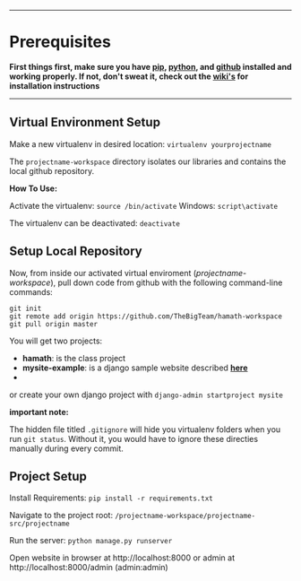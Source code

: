 ***

# Prerequisites

**First things first, make sure you have [pip](https://github.com/TheBigTeam/hamath-workspace/wiki/pip-installation), [python](https://github.com/TheBigTeam/hamath-workspace/wiki/python-installation), and [github](https://github.com/TheBigTeam/hamath-workspace/wiki/github-setup) installed and working properly. If not, don't sweat it, check out the [**wiki's**](https://github.com/TheBigTeam/hamath-workspace/wiki) for installation instructions**


***

## Virtual Environment Setup

Make a new virtualenv in desired location: ```virtualenv yourprojectname```

The ```projectname-workspace``` directory isolates our libraries and contains the local github repository.

**How To Use:**

Activate the virtualenv: ```source /bin/activate```
Windows: ``script\activate``

The virtualenv can be deactivated: ```deactivate```

## Setup Local Repository

Now, from inside our activated virtual enviroment (*projectname-workspace*), pull down code from github with the following command-line commands:
```
git init
git remote add origin https://github.com/TheBigTeam/hamath-workspace
git pull origin master
```
You will get two projects: 
* **hamath**: is the class project
* **mysite-example**: is a django sample website described [**here**](https://docs.djangoproject.com/en/1.9/intro/tutorial01/)
* 

or create your own django project with ```django-admin startproject mysite```

**important note:**

The hidden file titled ``.gitignore`` will hide you virtualenv folders when you run ``git status``. Without it, you would have to ignore these directies manually during every commit.

## Project Setup

Install Requirements: ```pip install -r requirements.txt```

Navigate to the project root: ```/projectname-workspace/projectname-src/projectname```

Run the server: ```python manage.py runserver```

Open website in browser at http://localhost:8000 or admin at http://localhost:8000/admin (admin:admin)



